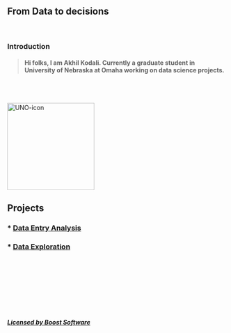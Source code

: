 ## From Data to decisions
<br>

### Introduction

> #### Hi folks, I am Akhil Kodali. Currently a graduate student in University of Nebraska at Omaha working on data science projects.

<br><br>



<img src="https://user-images.githubusercontent.com/89871722/132144234-51adf16c-46a2-43c8-8980-028fb745b144.jpg" alt="UNO-icon" width="200"/>


<br>

## Projects



### * [Data Entry Analysis](https://www.unomaha.edu/)



### * [Data Exploration](https://www.unomaha.edu/)

<br>

<br>
<br>
<br><br><br>
<br>









#####  [Licensed by Boost Software](https://github.com/akodali1/Data-to-decision-class/blob/main/LICENSE)
